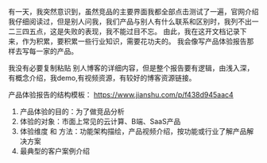 有一天，我突然意识到，虽然竞品的主要界面我都全部点击测试了一遍，官网介绍我仔细阅读过，但是别人问我，我们产品与别人有什么联系和区别时，我列不出一二三四五点，这是失败的表现，我不能过目不忘。
由此，我在这开文档记录下来，作为积累，要积累一些行业知识，需要花功夫的。
我会像写产品体验报告那样去写每一家的产品。

我没有必要复制粘贴 别人博客的详细内容，但是整个报告要有逻辑，由浅入深，有概念介绍，我demo,有视频资源，有较好的博客资源链接。

产品体验报告的结构模板：
https://www.jianshu.com/p/f438d945aac4

1. 产品体验的目的：为了做竞品分析
2. 体验的对象：市面上常见的云计算、B端、SaaS产品
3. 体验维度 和 方法：功能架构描绘，产品视频介绍，按功能或行业了解产品解决方案
4. 最典型的客户案例介绍